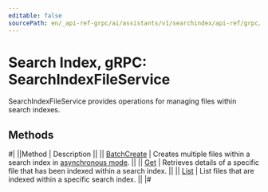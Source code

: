 ```yaml
---
editable: false
sourcePath: en/_api-ref-grpc/ai/assistants/v1/searchindex/api-ref/grpc/SearchIndexFile/index.md
---
```


# Search Index, gRPC: SearchIndexFileService

SearchIndexFileService provides operations for managing files within search indexes.

## Methods

#|
||Method | Description ||
|| [BatchCreate](batchCreate.md) | Creates multiple files within a search index in [asynchronous mode](/docs/foundation-models/concepts/#working-mode). ||
|| [Get](get.md) | Retrieves details of a specific file that has been indexed within a search index. ||
|| [List](list.md) | List files that are indexed within a specific search index. ||
|#